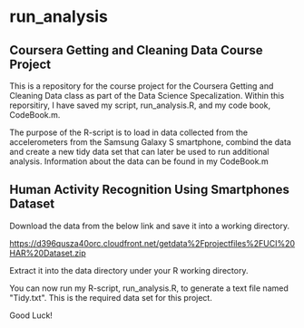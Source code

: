 run_analysis
============

## Coursera Getting and Cleaning Data Course Project

This is a repository for the course project for the Coursera Getting and Cleaning Data class as part of the Data Science Specalization.  Within this reporsitiry, I have saved my script, run_analysis.R, and my code book, CodeBook.m.  

The purpose of the R-script is to load in data collected from the accelerometers from the Samsung Galaxy S smartphone, combind the data and create a new tidy data set that can later be used to run additional analysis.  Information about the data can be found in my CodeBook.m


## Human Activity Recognition Using Smartphones Dataset
Download the data from the below link and save it into a working directory.

https://d396qusza40orc.cloudfront.net/getdata%2Fprojectfiles%2FUCI%20HAR%20Dataset.zip

Extract it into the data directory under your R working directory.

You can now run my R-script, run_analysis.R, to generate a text file named "Tidy.txt". This is the required data set for this project.

Good Luck!
